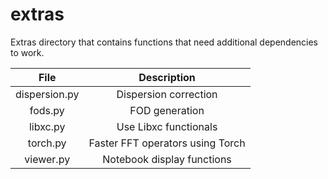 # extras

Extras directory that contains functions that need additional dependencies to work.

| File          | Description |
| :-----------: | :---------: |
| dispersion.py | Dispersion correction |
| fods.py       | FOD generation |
| libxc.py      | Use Libxc functionals |
| torch.py      | Faster FFT operators using Torch |
| viewer.py     | Notebook display functions |
